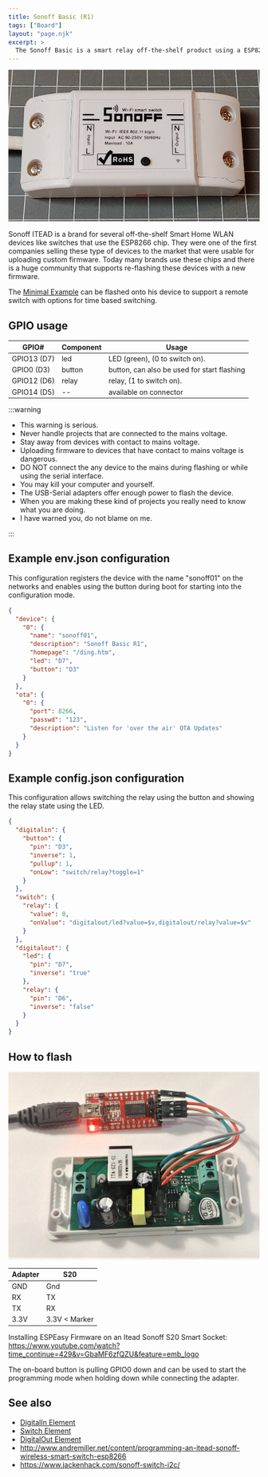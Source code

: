 ```yaml
---
title: Sonoff Basic (R1)
tags: ["Board"]
layout: "page.njk"
excerpt: >
  The Sonoff Basic is a smart relay off-the-shelf product using a ESP8266 with 1MByte Flash.
---
```


![Sonoff Basic](/boards/sonoffbasic.jpg "w200")

Sonoff ITEAD is a brand for several off-the-shelf Smart Home WLAN devices like switches that use the ESP8266 chip.
They were one of the first companies selling these type of devices to the market that were usable for uploading custom firmware.
Today many brands use these chips and there is a huge community that supports re-flashing these devices with a new firmware.

The [Minimal Example](/examples/minimal.md) can be flashed onto his device to support a remote switch
with options for time based switching.

## GPIO usage

| GPIO#       | Component | Usage                                       |
| ----------- | --------- | ------------------------------------------- |
| GPIO13 (D7) | led       | LED (green), (0 to switch on).              |
| GPIO0 (D3)  | button    | button, can also be used for start flashing |
| GPIO12 (D6) | relay     | relay, (1 to switch on).                    |
| GPIO14 (D5) | --        | available on connector                      |

:::warning

* This warning is serious.
* Never handle projects that are connected to the mains voltage.
* Stay away from devices with contact to mains voltage.
* Uploading firmware to devices that have contact to mains voltage is dangerous.
* DO NOT connect the any device to the mains during flashing or while using the serial interface.
* You may kill your computer and yourself.
* The USB-Serial adapters offer enough power to flash the device.
* When you are making these kind of projects you really need to know what you are doing.
* I have warned you, do not blame on me.

:::

## Example env.json configuration

This configuration registers the device with the name "sonoff01" on the networks and enables using the button during boot for starting into the configuration mode.

``` json
{
  "device": {
    "0": {
      "name": "sonoff01",
      "description": "Sonoff Basic R1",
      "homepage": "/ding.htm",
      "led": "D7",
      "button": "D3"
    }
  },
  "ota": {
    "0": {
      "port": 8266,
      "passwd": "123",
      "description": "Listen for 'over the air' OTA Updates"
    }
  }
}
```

## Example config.json configuration

This configuration allows switching the relay using the button and showing the relay state using the LED.

``` json
{
  "digitalin": {
    "button": {
      "pin": "D3",
      "inverse": 1,
      "pullup": 1,
      "onLow": "switch/relay?toggle=1"
    }
  },
  "switch": {
    "relay": {
      "value": 0,
      "onValue": "digitalout/led?value=$v,digitalout/relay?value=$v"
    }
  },
  "digitalout": {
    "led": {
      "pin": "D7",
      "inverse": "true"
    },
    "relay": {
      "pin": "D6",
      "inverse": "false"
    }
  }
}
```

## How to flash

![Sonoff Basic Flash](/boards/sonoffflash.jpg "w200")

| Adapter | S20           |
| ------- | ------------- |
| GND     | Gnd           |
| RX      | TX            |
| TX      | RX            |
| 3.3V    | 3.3V < Marker |

Installing ESPEasy Firmware on an Itead Sonoff S20 Smart Socket: <https://www.youtube.com/watch?time_continue=429&v=GbaMF6zfQZU&feature=emb_logo>

The on-board button is pulling GPIO0 down and can be used to start the programming mode when holding down while connecting the adapter.


## See also

* [DigitalIn Element](/elements/digitalin.md)
* [Switch Element](/elements/switch.md)
* [DigitalOut Element](/elements/digitalout.md)
* <http://www.andremiller.net/content/programming-an-itead-sonoff-wireless-smart-switch-esp8266>
* <https://www.jackenhack.com/sonoff-switch-i2c/>

